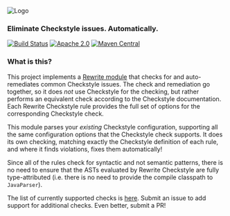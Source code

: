 ![Logo](https://github.com/openrewrite/rewrite/raw/master/doc/logo-oss.png)
### Eliminate Checkstyle issues. Automatically.

[![Build Status](https://circleci.com/gh/openrewrite/rewrite-checkstyle.svg?style=shield)](https://circleci.com/gh/openrewrite/rewrite-checkstyle)
[![Apache 2.0](https://img.shields.io/github/license/openrewrite/rewrite-checkstyle.svg)](https://www.apache.org/licenses/LICENSE-2.0)
[![Maven Central](https://img.shields.io/maven-central/v/org.openrewrite.plan/rewrite-checkstyle.svg)](https://mvnrepository.com/artifact/org.openrewrite.plan/rewrite-checkstyle)

### What is this?

This project implements a [Rewrite module](https://github.com/openrewrite/rewrite) that checks for and auto-remediates common Checkstyle issues. The check and remediation go together, so it does _not_ use Checkstyle for the checking, but rather performs an equivalent check according to the Checkstyle documentation. Each Rewrite Checkstyle rule provides the full set of options for the corresponding Checkstyle check.

This module parses your _existing_ Checkstyle configuration, supporting all the same configuration options that the Checkstyle check supports. It does its own checking, matching exactly the Checkstyle definition of each rule, and where it finds violations, fixes them automatically!

Since all of the rules check for syntactic and not semantic patterns, there is no need to ensure that the ASTs evaluated by Rewrite Checkstyle are fully type-attributed (i.e. there is no need to provide the compile classpath to `JavaParser`).

The list of currently supported checks is [here](https://github.com/openrewrite/rewrite-checkstyle/tree/master/src/main/java/org/openrewrite/checkstyle/check). Submit an issue to add support for additional checks. Even better, submit a PR!
